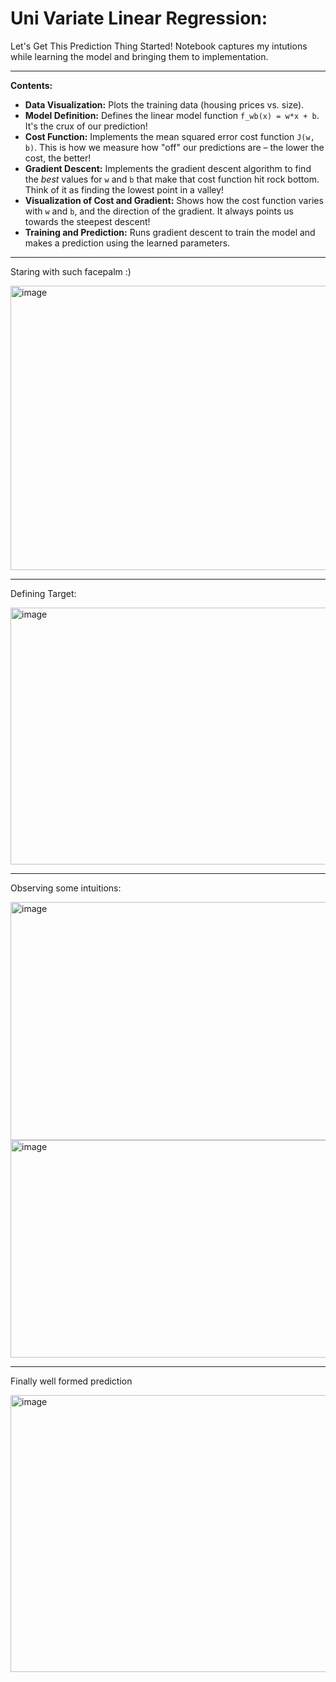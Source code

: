 # Uni Variate Linear Regression:
Let's Get This Prediction Thing Started! Notebook captures my intutions while learning the model and bringing them to implementation.

---
**Contents:**

- **Data Visualization:** Plots the training data (housing prices vs. size).
- **Model Definition:** Defines the linear model function `f_wb(x) = w*x + b`. It's the crux of our prediction!
- **Cost Function:** Implements the mean squared error cost function `J(w, b)`. This is how we measure how "off" our predictions are – the lower the cost, the better!
- **Gradient Descent:** Implements the gradient descent algorithm to find the *best* values for `w` and `b` that make that cost function hit rock bottom. Think of it as finding the lowest point in a valley!
- **Visualization of Cost and Gradient:** Shows how the cost function varies with `w` and `b`, and the direction of the gradient. It always points us towards the steepest descent!
- **Training and Prediction:** Runs gradient descent to train the model and makes a prediction using the learned parameters.
----

Staring with such facepalm :)

<img width="571" height="455" alt="image" src="https://github.com/user-attachments/assets/37d6bcde-6cc1-484f-aebc-4b26de0124ee" />

---

Defining Target:

<img width="811" height="411" alt="image" src="https://github.com/user-attachments/assets/b71dde90-9033-4488-a7d4-abc5b57b42f8" />

---

Observing some intuitions:

<img width="980" height="381" alt="image" src="https://github.com/user-attachments/assets/6c27fe06-5ca3-4456-8e52-cd5d9f30e1c4" />
<img width="706" height="348" alt="image" src="https://github.com/user-attachments/assets/0863ff42-6c2c-4ea5-812e-af83de5f017c" />

---

Finally well formed prediction

<img width="560" height="443" alt="image" src="https://github.com/user-attachments/assets/8a7ca43b-4f3d-4cb2-a331-9433c460804a" />
